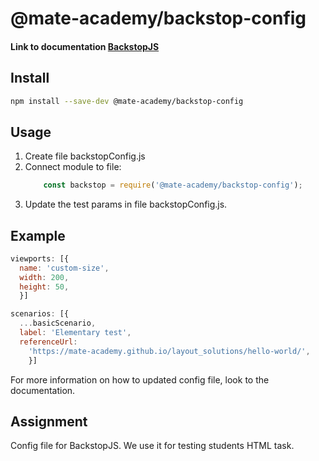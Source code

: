 # @mate-academy/backstop-config

#### Link to documentation [BackstopJS](https://github.com/garris/BackstopJS)

## Install

```bash
npm install --save-dev @mate-academy/backstop-config
```

## Usage

1. Create file backstopConfig.js
2. Connect module to file:
    ```javascript
        const backstop = require('@mate-academy/backstop-config');
    ```
3. Update the test params in file backstopConfig.js.

## Example

```javascript
viewports: [{
  name: 'custom-size',
  width: 200,
  height: 50,
  }]

```

```javascript
scenarios: [{
  ...basicScenario,
  label: 'Elementary test',
  referenceUrl:
    'https://mate-academy.github.io/layout_solutions/hello-world/',
    }]
```
For more information on how to updated config file, look to the documentation.

## Assignment

Config file for BackstopJS. We use it for testing students HTML task.
